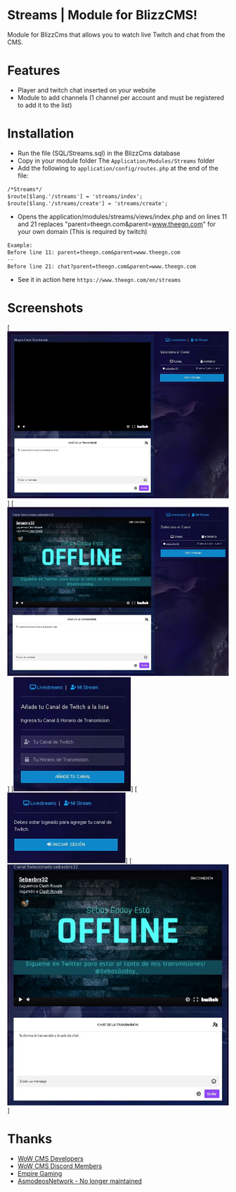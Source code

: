# Streams | Module for BlizzCMS!

Module for BlizzCms that allows you to watch live Twitch and chat from the CMS.

# Features
- Player and twitch chat inserted on your website
- Module to add channels (1 channel per account and must be registered to add it to the list)
# Installation
- Run the file (SQL/Streams.sql) in the BlizzCms database
- Copy in your module folder The `Application/Modules/Streams` folder
- Add the following to `application/config/routes.php` at the end of the file:

```
/*Streams*/
$route[$lang.'/streams'] = 'streams/index';
$route[$lang.'/streams/create'] = 'streams/create';
```

- Opens the application/modules/streams/views/index.php and on lines 11 and 21 replaces "parent=theegn.com&parent=www.theegn.com" for your own domain (This is required by twitch)

```
Example:
Before line 11: parent=theegn.com&parent=www.theegn.com
--
Before line 21: chat?parent=theegn.com&parent=www.theegn.com
```
- See it in action here `https://www.theegn.com/en/streams`
# Screenshots
[![Captura1](https://raw.githubusercontent.com/AsmodeosNetworkCO/Module_BlizzCMS-Streams/master/screenshots/screenshot-1.JPG "Captura1")]
[![Captura2](https://raw.githubusercontent.com/AsmodeosNetworkCO/Module_BlizzCMS-Streams/master/screenshots/screenshot-2.JPG "Captura2")]
[![Captura3](https://raw.githubusercontent.com/AsmodeosNetworkCO/Module_BlizzCMS-Streams/master/screenshots/screenshot-3.JPG "Captura3")]
[![Captura4](https://raw.githubusercontent.com/AsmodeosNetworkCO/Module_BlizzCMS-Streams/master/screenshots/screenshot-4.JPG "Captura4")]
[![Captura5](https://raw.githubusercontent.com/AsmodeosNetworkCO/Module_BlizzCMS-Streams/master/screenshots/screenshot-5.JPG "Captura5")]

# Thanks
- [WoW CMS Developers](https://wow-cms.com "BlizzCMS")
- [WoW CMS Discord Members](https://discord.gg/vZG9vpS "WoW CMS Discord Members")
- [Empire Gaming](https://www.theegn.com/ "Empire Gaming")
- [AsmodeosNetwork - No longer maintained](https://github.com/AsmodeosNetworkCO/Module_BlizzCMS-streams "AsmodeosNetwork - No longer maintained")
